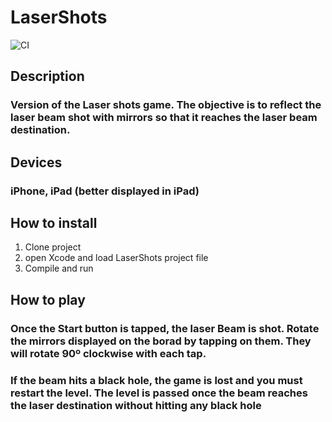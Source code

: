 # LaserShots

![CI](https://github.com/damcho/LaserShots/workflows/CI/badge.svg?branch=master)

## Description
### Version of the Laser shots game. The objective is to reflect the laser beam shot with mirrors so that it reaches the laser beam destination.

## Devices
### iPhone, iPad (better displayed in iPad)

## How to install
1. Clone project
2. open Xcode and load LaserShots project file
3. Compile and run

## How to play
### Once the Start button is tapped, the laser Beam is shot. Rotate the mirrors displayed on the borad by tapping on them. They will rotate 90º clockwise with each tap. 
### If the beam hits a black hole, the game is lost and you must restart the level. The level is passed once the beam reaches the laser destination without hitting any black hole
